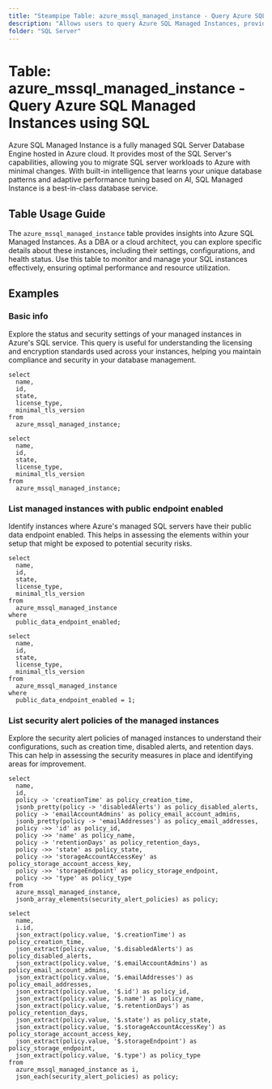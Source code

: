 ```yaml
---
title: "Steampipe Table: azure_mssql_managed_instance - Query Azure SQL Managed Instances using SQL"
description: "Allows users to query Azure SQL Managed Instances, providing a comprehensive view of the settings, configurations, and health status of these resources."
folder: "SQL Server"
---
```


# Table: azure_mssql_managed_instance - Query Azure SQL Managed Instances using SQL

Azure SQL Managed Instance is a fully managed SQL Server Database Engine hosted in Azure cloud. It provides most of the SQL Server's capabilities, allowing you to migrate SQL server workloads to Azure with minimal changes. With built-in intelligence that learns your unique database patterns and adaptive performance tuning based on AI, SQL Managed Instance is a best-in-class database service.

## Table Usage Guide

The `azure_mssql_managed_instance` table provides insights into Azure SQL Managed Instances. As a DBA or a cloud architect, you can explore specific details about these instances, including their settings, configurations, and health status. Use this table to monitor and manage your SQL instances effectively, ensuring optimal performance and resource utilization.

## Examples

### Basic info
Explore the status and security settings of your managed instances in Azure's SQL service. This query is useful for understanding the licensing and encryption standards used across your instances, helping you maintain compliance and security in your database management.

```sql+postgres
select
  name,
  id,
  state,
  license_type,
  minimal_tls_version
from
  azure_mssql_managed_instance;
```

```sql+sqlite
select
  name,
  id,
  state,
  license_type,
  minimal_tls_version
from
  azure_mssql_managed_instance;
```

### List managed instances with public endpoint enabled
Identify instances where Azure's managed SQL servers have their public data endpoint enabled. This helps in assessing the elements within your setup that might be exposed to potential security risks.

```sql+postgres
select
  name,
  id,
  state,
  license_type,
  minimal_tls_version
from
  azure_mssql_managed_instance
where
  public_data_endpoint_enabled;
```

```sql+sqlite
select
  name,
  id,
  state,
  license_type,
  minimal_tls_version
from
  azure_mssql_managed_instance
where
  public_data_endpoint_enabled = 1;
```

### List security alert policies of the managed instances
Explore the security alert policies of managed instances to understand their configurations, such as creation time, disabled alerts, and retention days. This can help in assessing the security measures in place and identifying areas for improvement.

```sql+postgres
select
  name,
  id,
  policy -> 'creationTime' as policy_creation_time,
  jsonb_pretty(policy -> 'disabledAlerts') as policy_disabled_alerts,
  policy -> 'emailAccountAdmins' as policy_email_account_admins,
  jsonb_pretty(policy -> 'emailAddresses') as policy_email_addresses,
  policy ->> 'id' as policy_id,
  policy ->> 'name' as policy_name,
  policy -> 'retentionDays' as policy_retention_days,
  policy ->> 'state' as policy_state,
  policy ->> 'storageAccountAccessKey' as policy_storage_account_access_key,
  policy ->> 'storageEndpoint' as policy_storage_endpoint,
  policy ->> 'type' as policy_type
from
  azure_mssql_managed_instance,
  jsonb_array_elements(security_alert_policies) as policy;
```

```sql+sqlite
select
  name,
  i.id,
  json_extract(policy.value, '$.creationTime') as policy_creation_time,
  json_extract(policy.value, '$.disabledAlerts') as policy_disabled_alerts,
  json_extract(policy.value, '$.emailAccountAdmins') as policy_email_account_admins,
  json_extract(policy.value, '$.emailAddresses') as policy_email_addresses,
  json_extract(policy.value, '$.id') as policy_id,
  json_extract(policy.value, '$.name') as policy_name,
  json_extract(policy.value, '$.retentionDays') as policy_retention_days,
  json_extract(policy.value, '$.state') as policy_state,
  json_extract(policy.value, '$.storageAccountAccessKey') as policy_storage_account_access_key,
  json_extract(policy.value, '$.storageEndpoint') as policy_storage_endpoint,
  json_extract(policy.value, '$.type') as policy_type
from
  azure_mssql_managed_instance as i,
  json_each(security_alert_policies) as policy;
```